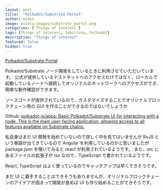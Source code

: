 ```yaml
---
layout: post
title:  "Polkadot/Substrate Portal"
author: mtdk1
image: assets/images/substrate_portal.png
categories: [ Things of interest ]
tags: [Things of interest, Substrate, Polkadot]
description: "Things of interest"
featured: false
hidden: true
---
```


[Polkadot/Substrate Portal](https://polkadot.js.org/apps/#/explorer)

Polkadot/Substrate ノード開発をしているときに利用させていただいています。
公式が提供しているテストネットへのアクセスだけではなく、ローカルで起動しているノードへ接続してオリジナルのネットワークへのアクセスができ、簡単な動作確認ができます。

ソースコードが提供されているので、カスタマイズすることでオリジナルブロックチェーン用の GUI を作ることができるのではないでしょうか

Github: [polkadot-js/apps: Basic Polkadot/Substrate UI for interacting with a node. This is the main user-facing application, allowing access to all features available on Substrate chains.](https://github.com/polkadot-js/apps)

私自身はまだ UI 開発を始めていないので詳しく中を見てはいませんが
RxJS という単語が出てきているので Angular を利用しているのかと思いましたが
package.json を覗いてみると react が利用されているようです。
また、src にあるファイルの拡張子が tsx なので、TypeScript で書かれているようです。

React, TypeScript はよく使っているのでキャッチアップは早くできそうです。

まだ UI に着手することはできそうもありませんが、オリジナルブロックチェーンのアイデアが固まって開発が進めば UI も作り始めることができそうです。

